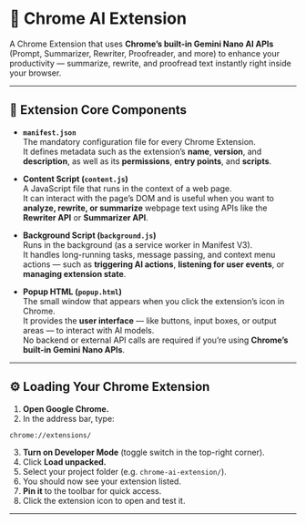 # 🧠 Chrome AI Extension

A Chrome Extension that uses **Chrome’s built-in Gemini Nano AI APIs** (Prompt, Summarizer, Rewriter, Proofreader, and more) to enhance your productivity — summarize, rewrite, and proofread text instantly right inside your browser.

---
## 🧩 Extension Core Components

- **`manifest.json`**  
  The mandatory configuration file for every Chrome Extension.  
  It defines metadata such as the extension’s **name**, **version**, and **description**, as well as its **permissions**, **entry points**, and **scripts**.

- **Content Script (`content.js`)**  
  A JavaScript file that runs in the context of a web page.  
  It can interact with the page’s DOM and is useful when you want to **analyze, rewrite, or summarize** webpage text using APIs like the **Rewriter API** or **Summarizer API**.

- **Background Script (`background.js`)**  
  Runs in the background (as a service worker in Manifest V3).  
  It handles long-running tasks, message passing, and context menu actions — such as **triggering AI actions**, **listening for user events**, or **managing extension state**.

- **Popup HTML (`popup.html`)**  
  The small window that appears when you click the extension’s icon in Chrome.  
  It provides the **user interface** — like buttons, input boxes, or output areas — to interact with AI models.  
  No backend or external API calls are required if you’re using **Chrome’s built-in Gemini Nano APIs**.

---

## ⚙️ Loading Your Chrome Extension

1. **Open Google Chrome.**  
2. In the address bar, type:  
```bash
chrome://extensions/
```
3. **Turn on Developer Mode** (toggle switch in the top-right corner).  
4. Click **Load unpacked.**  
5. Select your project folder (e.g. `chrome-ai-extension/`).  
6. You should now see your extension listed.  
7. **Pin it** to the toolbar for quick access.  
8. Click the extension icon to open and test it.

---
